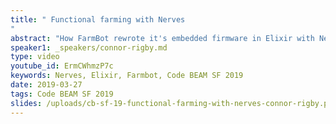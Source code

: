 ```yaml
---
title: " Functional farming with Nerves
"
abstract: "How FarmBot rewrote it's embedded firmware in Elixir with Nerves in under a year. Connor will show how a weekend prototype was faster to develop, more stable and easier to deploy than the existing firmware. He will also show the integration of NervesHub to maintain the fleet of deployed devices."
speaker1: _speakers/connor-rigby.md
type: video
youtube_id: ErmCWhmzP7c
keywords: Nerves, Elixir, Farmbot, Code BEAM SF 2019
date: 2019-03-27
tags: Code BEAM SF 2019
slides: /uploads/cb-sf-19-functional-farming-with-nerves-connor-rigby.pdf
---
```


